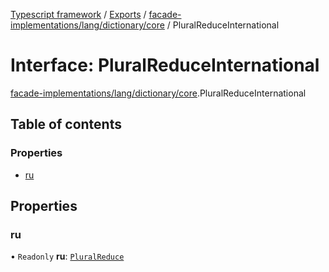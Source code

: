[Typescript framework](../index.md) / [Exports](../modules.md) / [facade-implementations/lang/dictionary/core](../modules/facade_implementations_lang_dictionary_core.md) / PluralReduceInternational

# Interface: PluralReduceInternational

[facade-implementations/lang/dictionary/core](../modules/facade_implementations_lang_dictionary_core.md).PluralReduceInternational

## Table of contents

### Properties

- [ru](facade_implementations_lang_dictionary_core.PluralReduceInternational.md#ru)

## Properties

### ru

• `Readonly` **ru**: [`PluralReduce`](facade_implementations_lang_dictionary_core.PluralReduce.md)
